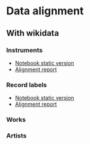 # Data alignment

## With wikidata

### Instruments

* [Notebook static version](wd-instruments.md)
* [Alignment report](wd-instruments-report.html)

### Record labels

* [Notebook static version](wd-recordlabels.md)
* [Alignment report](wd-recordlabels-report.html)

### Works

### Artists
